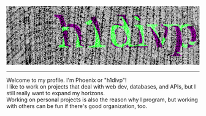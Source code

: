 <div align="center">
    <img src="img4.png" alt="Profile image">
</div>
<hr>
<p>
    Welcome to my profile. I'm Phoenix or "h1divp"! <br>
    I like to work on projects that deal with web dev, databases, and APIs, but I still really want to expand my horizons.<br>
    Working on personal projects is also the reason why I program, but working with others can be fun if there's good organization, too.
</p>
